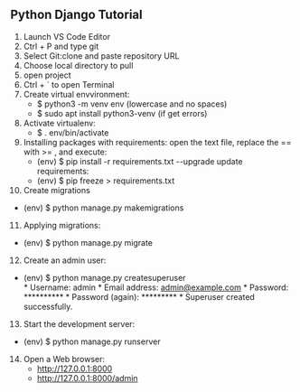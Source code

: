 ## Python Django Tutorial

1. Launch VS Code Editor
2. Ctrl + P and type git
3. Select Git:clone and paste repository URL
4. Choose local directory to pull
5. open project
6. Ctrl + ` to open Terminal
7. Create virtual envvironment: 
    * $ python3 -m venv env (lowercase and no spaces)
    * $ sudo apt install python3-venv (if get errors)    
8. Activate virtualenv:
    * $ . env/bin/activate
9. Installing packages with requirements:
   open the text file, replace the == with >= , and execute:
   * (env) $ pip install -r requirements.txt --upgrade 
   update requirements:
   * (env) $ pip freeze > requirements.txt
10. Create migrations
   * (env) $ python manage.py makemigrations
11. Applying migrations:
   * (env) $ python manage.py migrate 
12. Create an admin user:
   * (env) $ python manage.py createsuperuser    
    * Username: admin
    * Email address: admin@example.com
    * Password: **********
    * Password (again): *********
    * Superuser created successfully.
13. Start the development server:
   * (env) $ python manage.py runserver
14. Open a Web browser:
    * http://127.0.0.1:8000
    * http://127.0.0.1:8000/admin
